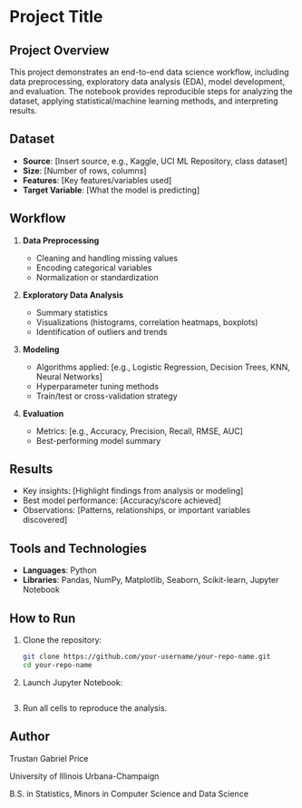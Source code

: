 # Project Title

## Project Overview
This project demonstrates an end-to-end data science workflow, including data preprocessing, exploratory data analysis (EDA), model development, and evaluation. The notebook provides reproducible steps for analyzing the dataset, applying statistical/machine learning methods, and interpreting results.

## Dataset
- **Source**: [Insert source, e.g., Kaggle, UCI ML Repository, class dataset]  
- **Size**: [Number of rows, columns]  
- **Features**: [Key features/variables used]  
- **Target Variable**: [What the model is predicting]

## Workflow
1. **Data Preprocessing**  
   - Cleaning and handling missing values  
   - Encoding categorical variables  
   - Normalization or standardization  

2. **Exploratory Data Analysis**  
   - Summary statistics  
   - Visualizations (histograms, correlation heatmaps, boxplots)  
   - Identification of outliers and trends  

3. **Modeling**  
   - Algorithms applied: [e.g., Logistic Regression, Decision Trees, KNN, Neural Networks]  
   - Hyperparameter tuning methods  
   - Train/test or cross-validation strategy  

4. **Evaluation**  
   - Metrics: [e.g., Accuracy, Precision, Recall, RMSE, AUC]  
   - Best-performing model summary  

## Results
- Key insights: [Highlight findings from analysis or modeling]  
- Best model performance: [Accuracy/score achieved]  
- Observations: [Patterns, relationships, or important variables discovered]  

## Tools and Technologies
- **Languages**: Python  
- **Libraries**: Pandas, NumPy, Matplotlib, Seaborn, Scikit-learn, Jupyter Notebook  

## How to Run
1. Clone the repository:  
   ```bash
   git clone https://github.com/your-username/your-repo-name.git
   cd your-repo-name
2. Launch Jupyter Notebook:
    ```jupyter notebook notebook_name.ipynb
3. Run all cells to reproduce the analysis.

## Author

Trustan Gabriel Price

University of Illinois Urbana-Champaign

B.S. in Statistics, Minors in Computer Science and Data Science
